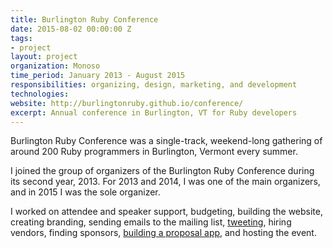 ```yaml
---
title: Burlington Ruby Conference
date: 2015-08-02 00:00:00 Z
tags:
- project
layout: project
organization: Monoso
time_period: January 2013 - August 2015
responsibilities: organizing, design, marketing, and development
technologies:
website: http://burlingtonruby.github.io/conference/
excerpt: Annual conference in Burlington, VT for Ruby developers
---
```


Burlington Ruby Conference was a single-track, weekend-long gathering of
around 200 Ruby programmers in Burlington, Vermont every summer.

I joined the group of organizers of the Burlington Ruby Conference
during its second year, 2013. For 2013 and 2014, I was one of the main
organizers, and in 2015 I was the sole organizer.

I worked on attendee and speaker support, budgeting, building the
website, creating branding, sending emails to the mailing list,
[tweeting](https://twitter.com/btvrubyconf), hiring vendors, finding
sponsors, [building a proposal
app](https://github.com/burlingtonruby/proposals), and hosting the event.
